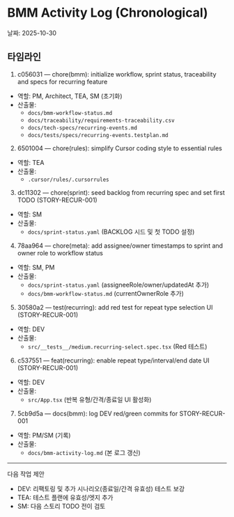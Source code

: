 # BMM Activity Log (Chronological)

날짜: 2025-10-30

## 타임라인

1. c056031 — chore(bmm): initialize workflow, sprint status, traceability and specs for recurring feature

- 역할: PM, Architect, TEA, SM (초기화)
- 산출물:
  - `docs/bmm-workflow-status.md`
  - `docs/traceability/requirements-traceability.csv`
  - `docs/tech-specs/recurring-events.md`
  - `docs/tests/specs/recurring-events.testplan.md`

2. 6501004 — chore(rules): simplify Cursor coding style to essential rules

- 역할: TEA
- 산출물:
  - `.cursor/rules/.cursorrules`

3. dc11302 — chore(sprint): seed backlog from recurring spec and set first TODO (STORY-RECUR-001)

- 역할: SM
- 산출물:
  - `docs/sprint-status.yaml` (BACKLOG 시드 및 첫 TODO 설정)

4. 78aa964 — chore(meta): add assignee/owner timestamps to sprint and owner role to workflow status

- 역할: SM, PM
- 산출물:
  - `docs/sprint-status.yaml` (assigneeRole/owner/updatedAt 추가)
  - `docs/bmm-workflow-status.md` (currentOwnerRole 추가)

5. 30580a2 — test(recurring): add red test for repeat type selection UI (STORY-RECUR-001)

- 역할: DEV
- 산출물:
  - `src/__tests__/medium.recurring-select.spec.tsx` (Red 테스트)

6. c537551 — feat(recurring): enable repeat type/interval/end date UI (STORY-RECUR-001)

- 역할: DEV
- 산출물:
  - `src/App.tsx` (반복 유형/간격/종료일 UI 활성화)

7. 5cb9d5a — docs(bmm): log DEV red/green commits for STORY-RECUR-001

- 역할: PM/SM (기록)
- 산출물:
  - `docs/bmm-activity-log.md` (본 로그 갱신)

---

다음 작업 제안

- DEV: 리팩토링 및 추가 시나리오(종료일/간격 유효성) 테스트 보강
- TEA: 테스트 플랜에 유효성/엣지 추가
- SM: 다음 스토리 TODO 전이 검토
